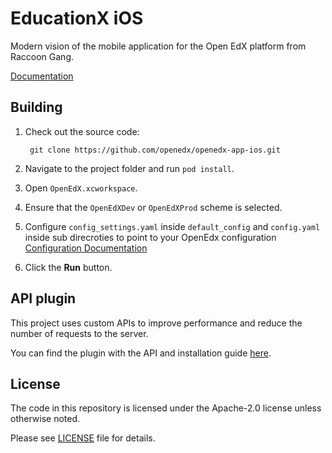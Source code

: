 # EducationX iOS

Modern vision of the mobile application for the Open EdX platform from Raccoon Gang.

[Documentation](Documentation/Documentation.md)

## Building
1. Check out the source code:

        git clone https://github.com/openedx/openedx-app-ios.git

2. Navigate to the project folder and run ``pod install``.

3. Open ``OpenEdX.xcworkspace``.

4. Ensure that the ``OpenEdXDev`` or ``OpenEdXProd`` scheme is selected.

5. Configure `config_settings.yaml` inside `default_config` and `config.yaml` inside sub direcroties to point to your OpenEdx configuration [Configuration Documentation](./Documentation/CONFIGURATION_MANAGEMENT.md)

6. Click the **Run** button.

## API plugin
This project uses custom APIs to improve performance and reduce the number of requests to the server.

You can find the plugin with the API and installation guide [here](https://github.com/raccoongang/mobile-api-extensions).

## License
The code in this repository is licensed under the Apache-2.0 license unless otherwise noted.

Please see [LICENSE](https://github.com/openedx/openedx-app-ios/blob/main/LICENSE) file for details.
